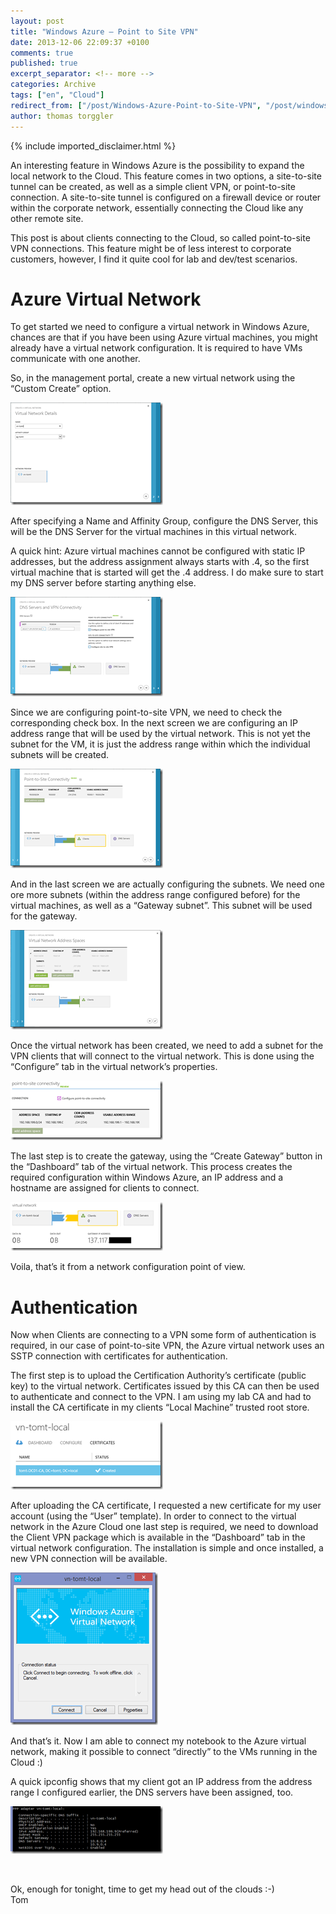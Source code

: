 ```yaml
---
layout: post
title: "Windows Azure – Point to Site VPN"
date: 2013-12-06 22:09:37 +0100
comments: true
published: true
excerpt_separator: <!-- more -->
categories: Archive
tags: ["en", "Cloud"]
redirect_from: ["/post/Windows-Azure-Point-to-Site-VPN", "/post/windows-azure-point-to-site-vpn"]
author: thomas torggler
---
```

<!-- more -->
{% include imported_disclaimer.html %}
<p>An interesting feature in Windows Azure is the possibility to expand the local network to the Cloud. This feature comes in two options, a site-to-site tunnel can be created, as well as a simple client VPN, or point-to-site connection. A site-to-site tunnel is configured on a firewall device or router within the corporate network, essentially connecting the Cloud like any other remote site. </p>  <p>This post is about clients connecting to the Cloud, so called point-to-site VPN connections. This feature might be of less interest to corporate customers, however, I find it quite cool for lab and dev/test scenarios.</p>  <h1>Azure Virtual Network</h1>  <p>To get started we need to configure a virtual network in Windows Azure, chances are that if you have been using Azure virtual machines, you might already have a virtual network configuration. It is required to have VMs communicate with one another.</p>  <p>So, in the management portal, create a new virtual network using the “Custom Create” option.</p>  <p><a href="/assets/image_602.png"><img title="image" style="border-left-width: 0px; border-right-width: 0px; border-bottom-width: 0px; display: inline; border-top-width: 0px" border="0" alt="image" src="/assets/image_thumb_600.png" width="244" height="164" /></a> </p>  <p>After specifying a Name and Affinity Group, configure the DNS Server, this will be the DNS Server for the virtual machines in this virtual network. </p>  <p>A quick hint: Azure virtual machines cannot be configured with static IP addresses, but the address assignment always starts with .4, so the first virtual machine that is started will get the .4 address. I do make sure to start my DNS server before starting anything else.</p>  <p><a href="/assets/image_603.png"><img title="image" style="border-left-width: 0px; border-right-width: 0px; border-bottom-width: 0px; display: inline; border-top-width: 0px" border="0" alt="image" src="/assets/image_thumb_601.png" width="244" height="159" /></a> </p>  <p>Since we are configuring point-to-site VPN, we need to check the corresponding check box. In the next screen we are configuring an IP address range that will be used by the virtual network. This is not yet the subnet for the VM, it is just the address range within which the individual subnets will be created.</p>  <p><a href="/assets/image_604.png"><img title="image" style="border-left-width: 0px; border-right-width: 0px; border-bottom-width: 0px; display: inline; border-top-width: 0px" border="0" alt="image" src="/assets/image_thumb_602.png" width="244" height="159" /></a> </p>  <p></p>  <p></p>  <p></p>  <p></p>  <p>And in the last screen we are actually configuring the subnets. We need one ore more subnets (within the address range configured before) for the virtual machines, as well as a “Gateway subnet”. This subnet will be used for the gateway.</p>  <p><a href="/assets/image_605.png"><img title="image" style="border-left-width: 0px; border-right-width: 0px; border-bottom-width: 0px; display: inline; border-top-width: 0px" border="0" alt="image" src="/assets/image_thumb_603.png" width="244" height="159" /></a> </p>  <p>Once the virtual network has been created, we need to add a subnet for the VPN clients that will connect to the virtual network. This is done using the “Configure” tab in the virtual network’s properties.</p>  <p><a href="/assets/image_606.png"><img title="image" style="border-left-width: 0px; border-right-width: 0px; border-bottom-width: 0px; display: inline; border-top-width: 0px" border="0" alt="image" src="/assets/image_thumb_604.png" width="244" height="95" /></a> </p>  <p>The last step is to create the gateway, using the “Create Gateway” button in the “Dashboard” tab of the virtual network. This process creates the required configuration within Windows Azure, an IP address and a hostname are assigned for clients to connect.</p>  <p><a href="/assets/image_607.png"><img title="image" style="border-left-width: 0px; border-right-width: 0px; border-bottom-width: 0px; display: inline; border-top-width: 0px" border="0" alt="image" src="/assets/image_thumb_605.png" width="244" height="78" /></a> </p>  <p>Voila, that’s it from a network configuration point of view. </p>  <h1>Authentication</h1>  <p>Now when Clients are connecting to a VPN some form of authentication is required, in our case of point-to-site VPN, the Azure virtual network uses an SSTP connection with certificates for authentication.</p>  <p>The first step is to upload the Certification Authority’s certificate (public key) to the virtual network. Certificates issued by this CA can then be used to authenticate and connect to the VPN. I am using my lab CA and had to install the CA certificate in my clients “Local Machine” trusted root store.</p>  <p><a href="/assets/image_608.png"><img title="image" style="border-left-width: 0px; border-right-width: 0px; border-bottom-width: 0px; display: inline; border-top-width: 0px" border="0" alt="image" src="/assets/image_thumb_606.png" width="244" height="109" /></a> </p>  <p>After uploading the CA certificate, I requested a new certificate for my user account (using the “User” template). In order to connect to the virtual network in the Azure Cloud one last step is required, we need to download the Client VPN package which is available in the “Dashboard” tab in the virtual network configuration. The installation is simple and once installed, a new VPN connection will be available.</p>  <p><a href="/assets/image_609.png"><img title="image" style="border-left-width: 0px; border-right-width: 0px; border-bottom-width: 0px; display: inline; border-top-width: 0px" border="0" alt="image" src="/assets/image_thumb_607.png" width="236" height="244" /></a> </p>  <p>And that’s it. Now I am able to connect my notebook to the Azure virtual network, making it possible to connect “directly” to the VMs running in the Cloud :)</p>  <p>A quick ipconfig shows that my client got an IP address from the address range I configured earlier, the DNS servers have been assigned, too.</p>  <p><a href="/assets/image_610.png"><img title="image" style="border-left-width: 0px; border-right-width: 0px; border-bottom-width: 0px; display: inline; border-top-width: 0px" border="0" alt="image" src="/assets/image_thumb_608.png" width="244" height="76" /></a>&#160;</p>  <p>&#160;</p>  <p>Ok, enough for tonight, time to get my head out of the clouds :-)    <br />Tom</p>
